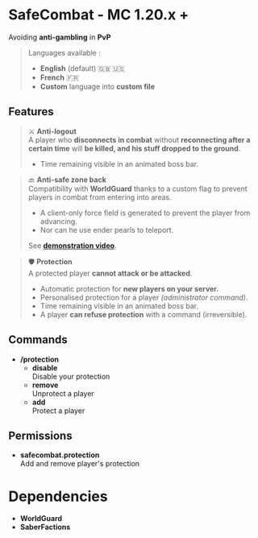 # SafeCombat - MC 1.20.x +

Avoiding **anti-gambling** in **PvP**  

> Languages available :
> - **English** (default) 🇬🇧 🇺🇸
> - **French** 🇫🇷
> - **Custom** language into **custom file**

## Features

> ⚔️ **Anti-logout**  
> A player who **disconnects in combat** without **reconnecting after a certain time** will **be killed, and his stuff dropped to the ground**.
> - Time remaining visible in an animated boss bar.

> 🔙 **Anti-safe zone back**  
> Compatibility with **WorldGuard** thanks to a custom flag to prevent players in combat from entering into areas.  
> - A client-only force field is generated to prevent the player from advancing. 
> - Nor can he use ender pearls to teleport.  
> 
> See [**demonstration video**](https://www.youtube.com/watch?v=nF5s4Tff7Yk).

> 🛡️ **Protection**  
> A protected player **cannot attack or be attacked**.
> - Automatic protection for **new players on your server.**
> - Personalised protection for a player _(administrator command)_.
> - Time remaining visible in an animated boss bar.
> - A player **can refuse protection** with a command (irreversible).

## Commands

- **/protection**
    - **disable**  
    Disable your protection
    - **remove**  
    Unprotect a player
    - **add**  
    Protect a player

## Permissions

- **safecombat.protection**  
    Add and remove player's protection

# Dependencies

- **WorldGuard**
- **SaberFactions**